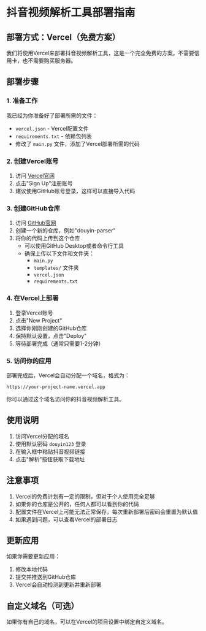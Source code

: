 # 抖音视频解析工具部署指南

## 部署方式：Vercel（免费方案）

我们将使用Vercel来部署抖音视频解析工具，这是一个完全免费的方案，不需要信用卡，也不需要购买服务器。

## 部署步骤

### 1. 准备工作

我已经为你准备好了部署所需的文件：

- `vercel.json` - Vercel配置文件
- `requirements.txt` - 依赖包列表
- 修改了 `main.py` 文件，添加了Vercel部署所需的代码

### 2. 创建Vercel账号

1. 访问 [Vercel官网](https://vercel.com)
2. 点击"Sign Up"注册账号
3. 建议使用GitHub账号登录，这样可以直接导入代码

### 3. 创建GitHub仓库

1. 访问 [GitHub官网](https://github.com)
2. 创建一个新的仓库，例如"douyin-parser"
3. 将你的代码上传到这个仓库
   - 可以使用GitHub Desktop或者命令行工具
   - 确保上传以下文件和文件夹：
     - `main.py`
     - `templates/` 文件夹
     - `vercel.json`
     - `requirements.txt`

### 4. 在Vercel上部署

1. 登录Vercel账号
2. 点击"New Project"
3. 选择你刚刚创建的GitHub仓库
4. 保持默认设置，点击"Deploy"
5. 等待部署完成（通常只需要1-2分钟）

### 5. 访问你的应用

部署完成后，Vercel会自动分配一个域名，格式为：
```
https://your-project-name.vercel.app
```

你可以通过这个域名访问你的抖音视频解析工具。

## 使用说明

1. 访问Vercel分配的域名
2. 使用默认密码 `douyin123` 登录
3. 在输入框中粘贴抖音视频链接
4. 点击"解析"按钮获取下载地址

## 注意事项

1. Vercel的免费计划有一定的限制，但对于个人使用完全足够
2. 如果你的仓库是公开的，任何人都可以看到你的代码
3. 配置文件在Vercel上可能无法正常保存，每次重新部署后密码会重置为默认值
4. 如果遇到问题，可以查看Vercel的部署日志

## 更新应用

如果你需要更新应用：

1. 修改本地代码
2. 提交并推送到GitHub仓库
3. Vercel会自动检测到更新并重新部署

## 自定义域名（可选）

如果你有自己的域名，可以在Vercel的项目设置中绑定自定义域名。
